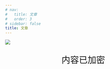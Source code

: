 ```yaml
---
# nav:
#   title: 文章
#   order: 3
# sidebar: false
title: 文章
---
```


![](https://static.lihaha.cn/images/dcb98a33-24fa-43d1-90ea-38c3ea1b09fd.jpg)

<p style='font-size:28px;text-align:center;'>内容已加密</p>
